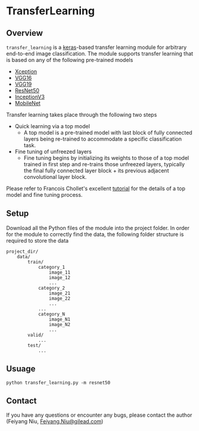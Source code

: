 # TransferLearning

Overview
--------
`transfer_learning` is a [keras](https://keras.io/)-based transfer learning module for arbitrary end-to-end image classification. The module supports transfer learning that is based on any of the following pre-trained models

- [Xception](https://keras.io/applications/#xception)
- [VGG16](https://keras.io/applications/#vgg16)
- [VGG19](https://keras.io/applications/#vgg19)
- [ResNet50](https://keras.io/applications/#resnet50)
- [InceptionV3](https://keras.io/applications/#inceptionv3)
- [MobileNet](https://keras.io/applications/#mobilenet)

Transfer learning takes place through the following two steps

- Quick learning via a top model
    + A top model is a pre-trained model with last block of fully connected layers being re-trained to accommodate a specific classification task.
- Fine tuning of unfreezed layers
    + Fine tuning begins by initializing its weights to those of a top model trained in first step and re-trains those unfreezed layers, typically the final fully connected layer block + its previous adjacent convolutional layer block.
    
Please refer to Francois Chollet's excellent [tutorial](https://blog.keras.io/building-powerful-image-classification-models-using-very-little-data.html) for the details of a top model and fine tuning process.

Setup
-----
Download all the Python files of the module into the project folder. In order for the module to correctly find the data, the following folder structure is required to store the data

```
project_dir/
    data/
        train/
            category_1
                image_11
                image_12
                ...
            category_2
                image_21
                image_22
                ...
            ...
            category_N
                image_N1
                image_N2
                ...
        valid/
            ...
        test/
            ...
```

Usuage
------
```shell
python transfer_learning.py -m resnet50
```


Contact
-------
If you have any questions or encounter any bugs, please contact the author (Feiyang Niu, Feiyang.Niu@gilead.com)
